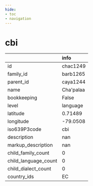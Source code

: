 ```yaml
---
hide:
- toc
- navigation
---
```

# cbi
|                      | info      |
|:---------------------|:----------|
| id                   | chac1249  |
| family_id            | barb1265  |
| parent_id            | caya1244  |
| name                 | Cha'palaa |
| bookkeeping          | False     |
| level                | language  |
| latitude             | 0.71489   |
| longitude            | -79.0508  |
| iso639P3code         | cbi       |
| description          | nan       |
| markup_description   | nan       |
| child_family_count   | 0         |
| child_language_count | 0         |
| child_dialect_count  | 0         |
| country_ids          | EC        |